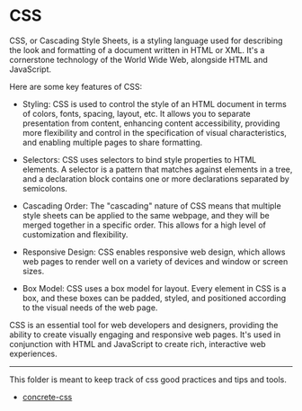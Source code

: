 # CSS

CSS, or Cascading Style Sheets, is a styling language used for describing
the look and formatting of a document written in HTML or XML. It's a cornerstone
technology of the World Wide Web, alongside HTML and JavaScript.

Here are some key features of CSS:

- Styling: CSS is used to control the style of an HTML document in terms
of colors, fonts, spacing, layout, etc. It allows you to separate presentation
from content, enhancing content accessibility, providing more flexibility
and control in the specification of visual characteristics, and enabling
multiple pages to share formatting.

- Selectors: CSS uses selectors to bind style properties to HTML elements.
A selector is a pattern that matches against elements in a tree, and a declaration
block contains one or more declarations separated by semicolons.

- Cascading Order: The "cascading" nature of CSS means that multiple style
sheets can be applied to the same webpage, and they will be merged together
in a specific order. This allows for a high level of customization and flexibility.

- Responsive Design: CSS enables responsive web design, which allows web
pages to render well on a variety of devices and window or screen sizes.

- Box Model: CSS uses a box model for layout. Every element in CSS is a box,
and these boxes can be padded, styled, and positioned according to the visual
needs of the web page.

CSS is an essential tool for web developers and designers, providing the
ability to create visually engaging and responsive web pages. It's used
in conjunction with HTML and JavaScript to create rich, interactive web
experiences.

---

This folder is meant to keep track of css good practices and tips and tools.

- [concrete-css](concrete-css/concrete-css.md)
